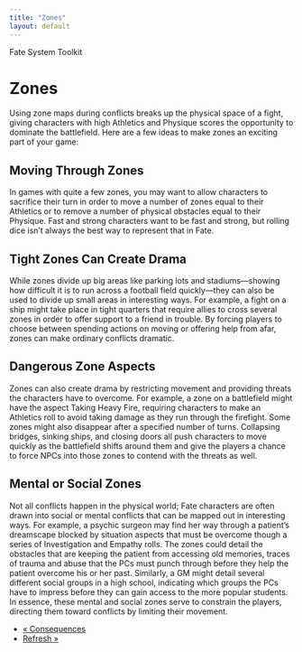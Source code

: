 ```yaml
---
title: "Zones"
layout: default
---
```

    
Fate System Toolkit

#  Zones

Using zone maps during conflicts breaks up the physical space of a fight,
giving characters with high Athletics and Physique scores the opportunity to
dominate the battlefield. Here are a few ideas to make zones an exciting part
of your game:

## Moving Through Zones

In games with quite a few zones, you may want to allow characters to sacrifice
their turn in order to move a number of zones equal to their Athletics or to
remove a number of physical obstacles equal to their Physique. Fast and strong
characters want to be fast and strong, but rolling dice isn’t always the best
way to represent that in Fate.

## Tight Zones Can Create Drama

While zones divide up big areas like parking lots and stadiums—showing how
difficult it is to run across a football field quickly—they can also be used
to divide up small areas in interesting ways. For example, a fight on a ship
might take place in tight quarters that require allies to cross several zones
in order to offer support to a friend in trouble. By forcing players to choose
between spending actions on moving or offering help from afar, zones can make
ordinary conflicts dramatic.

## Dangerous Zone Aspects

Zones can also create drama by restricting movement and providing threats the
characters have to overcome. For example, a zone on a battlefield might have
the aspect <span class="aspect">Taking Heavy Fire</span>, requiring characters to make
an Athletics roll to avoid taking damage as they run through the firefight.
Some zones might also disappear after a specified number of turns. Collapsing
bridges, sinking ships, and closing doors all push characters to move quickly
as the battlefield shifts around them and give the players a chance to force
NPCs into those zones to contend with the threats as well.

## Mental or Social Zones

Not all conflicts happen in the physical world; Fate characters are often
drawn into social or mental conflicts that can be mapped out in interesting
ways. For example, a psychic surgeon may find her way through a patient’s
dreamscape blocked by situation aspects that must be overcome though a series
of Investigation and Empathy rolls. The zones could detail the obstacles that
are keeping the patient from accessing old memories, traces of trauma and
abuse that the PCs must punch through before they help the patient overcome
his or her past. Similarly, a GM might detail several different social groups
in a high school, indicating which groups the PCs have to impress before they
can gain access to the more popular students. In essence, these mental and
social zones serve to constrain the players, directing them toward conflicts
by limiting their movement.

  * [« Consequences](/fate-srd/fate-system-toolkit/consequences)
  * [Refresh »](/fate-srd/fate-system-toolkit/refresh)


